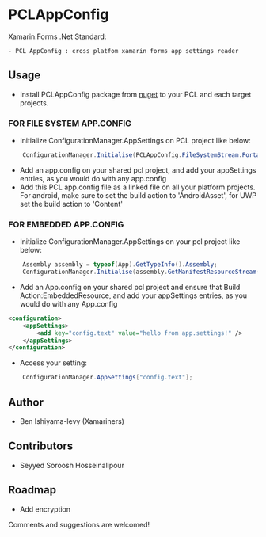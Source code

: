 # PCLAppConfig


Xamarin.Forms .Net Standard:

	- PCL AppConfig : cross platfom xamarin forms app settings reader
	
## Usage


- Install PCLAppConfig package from [nuget](https://www.nuget.org/packages/PCLAppConfig) to your PCL and each target projects.

### FOR FILE SYSTEM  APP.CONFIG
- Initialize ConfigurationManager.AppSettings on PCL project like below:

``` C#
	ConfigurationManager.Initialise(PCLAppConfig.FileSystemStream.PortableStream.Current);
```

- Add an app.config on your shared pcl project, and add your appSettings entries, as you would do with any app.config
- Add this PCL app.config file as a linked file on all your platform projects. For android, make sure to set the build action to  'AndroidAsset', for UWP set the build action to 'Content'


### FOR EMBEDDED APP.CONFIG
- Initialize ConfigurationManager.AppSettings on your pcl project like below:

``` C#
	Assembly assembly = typeof(App).GetTypeInfo().Assembly;
	ConfigurationManager.Initialise(assembly.GetManifestResourceStream("DemoApp.App.config"));	
```

- Add an App.config on your shared pcl project and ensure that Build Action:EmbeddedResource, and add your appSettings entries, as you would do with any App.config

``` xml
<configuration>
	<appSettings>
        <add key="config.text" value="hello from app.settings!" />
    </appSettings>
</configuration>
```

- Access your setting:

``` C#
	ConfigurationManager.AppSettings["config.text"];

```

## Author
- Ben Ishiyama-levy (Xamariners)

## Contributors
- Seyyed Soroosh Hosseinalipour

## Roadmap

- Add encryption


Comments and suggestions are welcomed!
